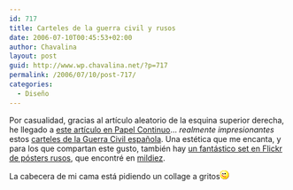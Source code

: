 ```yaml
---
id: 717
title: Carteles de la guerra civil y rusos
date: 2006-07-10T00:45:53+02:00
author: Chavalina
layout: post
guid: http://www.wp.chavalina.net/?p=717
permalink: /2006/07/10/post-717/
categories:
  - Diseño
---
```

Por casualidad, gracias al artículo aleatorio de la esquina superior derecha, he llegado a <a href="http://www.papelcontinuo.net/index.php?p=180" target="_blank">este artículo en Papel Continuo</a>… _realmente impresionantes_ estos <a href="http://www.ugt.es/ugtpordentro/guerracivil/carteles.htm" target="_blank">carteles de la Guerra Civil española</a>. Una estética que me encanta, y para los que compartan este gusto, también hay <a href="http://www.flickr.com/photos/bpx/sets/72057594117941491/" target="_blank">un fantástico set en Flickr de pósters rusos</a>, que encontré en <a href="http://www.mildiez.net/archivos/2006/06/16/ussr-posters-en-flickr/" target="_blank">mildiez</a>.

La cabecera de mi cama está pidiendo un collage a gritos![emo](/imagenes/emoticonos/guino.gif)